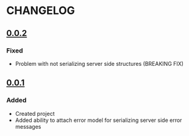 # CHANGELOG

<!-- TEMPLATE OF NEW VERSION -->

<!-- 
## [VERSION](https://github.com/acacode/kinka-serializy/releases/tag/VERSION)

### Changed
### Fixed
### Added
### Removed
 -->


## [0.0.2](https://github.com/acacode/kinka-serializy/releases/tag/0.0.2)

### Fixed
- Problem with not serializing server side structures (BREAKING FIX)

## [0.0.1](https://github.com/acacode/kinka-serializy/releases/tag/0.0.1)

### Added  
- Created project  
- Added ability to attach error model for serializing server side error messages
